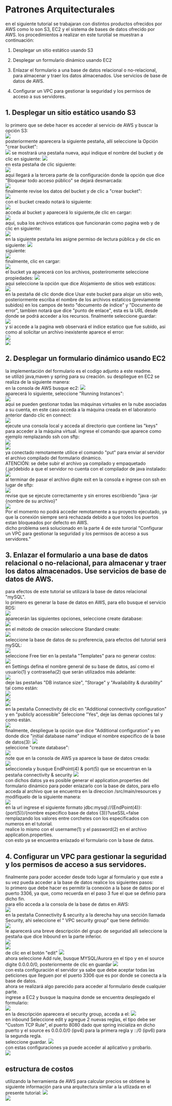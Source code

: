 # Patrones Arquitecturales
en el siguiente tutorial se trabajaran con distintos productos ofrecidos por AWS como lo son S3, EC2 y el sistema de bases de datos ofrecido por AWS. los procedimientos a realizar en este turotial se muestran a continuación:  
1. Desplegar un sitio estático usando S3

2. Desplegar un formulario dinámico usando EC2

3. Enlazar el formulario a una base de datos relacional o no-relacional, para almacenar y traer los datos almacenados. Use servicios de base de datos de AWS.

4. Configurar un VPC para gestionar la seguridad y los permisos de acceso a sus servidores.

## 1. Desplegar un sitio estático usando S3
lo primero que se debe hacer es acceder al servicio de AWS y buscar la opción S3:  
![](Imagenes/1.1.PNG)  
posteriormente aparecera la siguiente pestaña, allí seleccione la Opción "crear bucket":  
![](Imagenes/1.2.PNG) 
se mostrará una pestaña nueva, aqui indique el nombre del bucket y de clic en siguiente:
![](Imagenes/1.3.PNG)  
en esta pestaña de clic siguiente:  
![](Imagenes/1.4.PNG)  
aqui llegará a la tercera parte de la configuración donde la opción que dice "Bloquear todo acceso público" se dejará desmarcada:  
![](Imagenes/1.5.PNG)  
finalmente revise los datos del bucket y de clic a "crear bucket":  
![](Imagenes/1.6.PNG)  
con el bucket creado notará lo siguiente:  
![](Imagenes/1.7.PNG)  
acceda al bucket y aparecerá lo siguiente,de clic en cargar:  
![](Imagenes/1.8.PNG)  
aquí, suba los archivos estaticos que funcionarán como pagina web y de clic en siguiente:  
![](Imagenes/1.9.PNG)  
en la siguiente pestaña les asigne permiso de lectura pública y de clic en siguiente:
![](Imagenes/1.10.PNG)  
siguiente:  
![](Imagenes/1.11.PNG)  
finalmente, clic en cargar:  
![](Imagenes/1.12.PNG)  
el bucket ya aparecerá con los archivos, posteriromente seleccione propiedades:
![](Imagenes/1.13.PNG)   
aqui seleccione la opción que dice Alojamiento de sitios web estáticos:  
![](Imagenes/1.14.PNG)  
en la pestaña dé clic donde dice Usar este bucket para alojar un sitio web, posteriormente escriba el nombre de los archivos estaticos (previamente subidos) en los campos de texto "documento de índice" y "Documento de error", tambien notará que dice "punto de enlace", esta es la URL desde donde se podrá acceder a los recursos.
finalmente seleccione guardar:  
![](Imagenes/1.15.PNG)  
y si accede a la pagina web observará el índice estatico que fue subido, asi como al solicitar un archivo inexistente aparece el error:  
![](Imagenes/1.16.PNG)  
![](Imagenes/1.17.PNG)  

##  2. Desplegar un formulario dinámico usando EC2
la implementación del formulario es el codigo adjunto a este readme.  
se utilizó java,maven y spring para su creación.
su despliegue en EC2 se realiza de la siguiente manera:  
en la consola de AWS busque ec2:
![](Imagenes/2.1.PNG)  
aparecerá lo siguiente, seleccione "Running Instances":  
![](Imagenes/2.2.PNG)  
aqui se pueden gestionar todas las máquinas virtuales en la nube asociadas a su cuenta, en este caso acceda a la máquina creada en el laboratorio anterior dando clic en connect:   
![](Imagenes/2.3.PNG)  
ejecute una consola local y acceda al directorio que contiene las "keys" para acceder a la máquina virtual.
  ingrese el comando que aparece como ejemplo remplazando ssh con sftp:  
![](Imagenes/2.4.PNG)  
![](Imagenes/2.5.PNG)  
ya conectado remotamente utilice el comando "put" para enviar al servidor el archivo compilado del formulario dinámico.  
ATENCIÓN: se debe subir el archivo ya compilado y empaquetado (.jar)debido a que el servidor no cuenta con el compilador de java instalado:  
![](Imagenes/2.6.PNG)  
al terminar de pasar el archivo digite exit en la consola e ingrese con ssh en lugar de sftp:  
![](Imagenes/2.7.PNG)  
revise que se ejecute correctamente y sin errores escribiendo "java -jar {nombre de su archivo}"  
![](Imagenes/2.8.PNG)  
Por el momento no podrá acceder remotamente a su proyecto ejecutado, ya que la conexión siempre será rechazada debido a que todos los puertos estan bloqueados por defecto en AWS.  
dicho problema será solucionado en la parte 4 de este turorial "Configurar un VPC para gestionar la seguridad y los permisos de acceso a sus servidores."
## 3. Enlazar el formulario a una base de datos relacional o no-relacional, para almacenar y traer los datos almacenados. Use servicios de base de datos de AWS.
para efectos de este tutorial se utilizará la base de datos relacional "mySQL".  
lo primero es generar la base de datos en AWS, para ello busque el servicio RDS:  
![](Imagenes/3.1.PNG)  
aparecerán las siguientes opciones, seleccione create database:  
![](Imagenes/3.2.PNG)  
en el método de creación seleccione Standard create:  
![](Imagenes/3.3.PNG)  
seleccione la base de datos de su preferencia, para efectos del tutorial será mySQL:  
![](Imagenes/3.4.PNG)  
seleccione Free tier en la pestaña "Templates" para no generar costos:  
![](Imagenes/3.5.PNG)  
en Settings defina el nombre general de su base de datos, así como el usuario(1) y contraseña(2) que serán utilizados más adelante:  
![](Imagenes/3.6.PNG)  
deje las pestañas "DB instance size", "Storage" y "Availability & durability" tal como están:  
![](Imagenes/3.7.PNG)  
![](Imagenes/3.8.PNG)  
![](Imagenes/3.9.PNG)  
en la pestaña Connectivity dé clic en "Additional connectivity configuration" y en "publicly accessible" Seleccione  "Yes", deje las demas opciones tal y como están.  
![](Imagenes/3.10.PNG)  
finalmente, despliegue la opción que dice "Additional configuration" y en donde dice "initial database name" indique el nombre especifico de la base de datos(3): 
![](Imagenes/3.11.PNG)   
seleccione "create database":  
![](Imagenes/3.12.PNG)   
note que en la consola de AWS ya aparece la base de datos creada:  
![](Imagenes/3.13.PNG)   
seleccionela y busque EndPoint(4) & port(5) que se encuentran en la pestaña connectivity & security 
 ![](Imagenes/3.14.PNG)   
 con dichos datos ya es posible generar el application.properties del formulario dinámico para poder enlazarlo con la base de datos, para ello acceda al archivo que se encuentra en la direccion /src/main/resources y modifiquelo de la siguiente manera:  
 ![](Imagenes/3.15.PNG)   
 en la url ingrese el siguiente formato jdbc:mysql://{EndPoint(4)}:{port(5)}/{nombre especifico base de datos (3)}?useSSL=false  
 remplazando los valores entre corchetes con los especificados con numeros en el tutorial.  
 realice lo mismo con el username(1) y el password(2) en el archivo application.properties.  
 con esto ya se encuentra enlazado el formulario con la base de datos.
 ## 4. Configurar un VPC para gestionar la seguridad y los permisos de acceso a sus servidores.
 finalmente para poder acceder desde todo lugar al formulario y que este a su vez pueda acceder a la base de datos realice los siguientes pasos:  
 lo primero que debe hacer es permitir la conexión a la base de datos por el puerto 3306, ya que, como recuerda en el paso 3 fue el que se definio para dicho fin.  
 para ello acceda a la consola de la base de datos en AWS:  
 ![](Imagenes/4.1.PNG)   
 en la pestaña Connectivity & security a la derecha hay una sección llamada Security, ahi seleccione el " VPC security group" que tiene definido:  
 ![](Imagenes/4.2.PNG)   
 le aparecerá una breve descripción del grupo de seguridad alli seleccione la pestaña que dice Inbound en la parte inferior.  
 ![](Imagenes/4.3.PNG)   
 ![](Imagenes/4.4.PNG)   
 de clic en el botón "edit" 
 ![](Imagenes/4.5.PNG)  
 ahora seleccione Add rule, busque MYSQL/Aurora en el tipo y en el source digite 0.0.0.0/0, posteriormente de clic en guardar
 ![](Imagenes/4.6.PNG)  
 con esta configuración el servidor ya sabe que debe aceptar todas las peticiones que lleguen por el puerto 3306 que es por donde se conecta a la base de datos.  
ahora se realizará algo parecido para acceder al formulario desde cualquier parte.  
ingrese a EC2 y busque la maquina donde se encuentra desplegado el formulario:  
![](Imagenes/4.7.PNG)  
en la descripción aparecera el security group, acceda a el:
![](Imagenes/4.8.PNG)    
en inbound Seleccione edit y agregue 2 nuevas reglas, el tipo debe ser "Custom TCP Rule", el puerto 8080 dado que spring inicializa en dicho puerto y el source es 0.0.0.0/0 (ipv4) para la primera regla y ::/0 (ipv6) para la segunda regla.  
seleccione guardar.
![](Imagenes/4.9.PNG)   
con estas configuraciones ya puede acceder al aplicativo y probarlo.  
![](Imagenes/4.10.PNG)   
## estructura de costos
utilizando la herramienta de AWS para calcular precios se obtiene la siguiente información para una arquitectura similar a la utlizada en el presente tutorial:
![](Imagenes/5.1.PNG)   
![](Imagenes/5.2.PNG)   